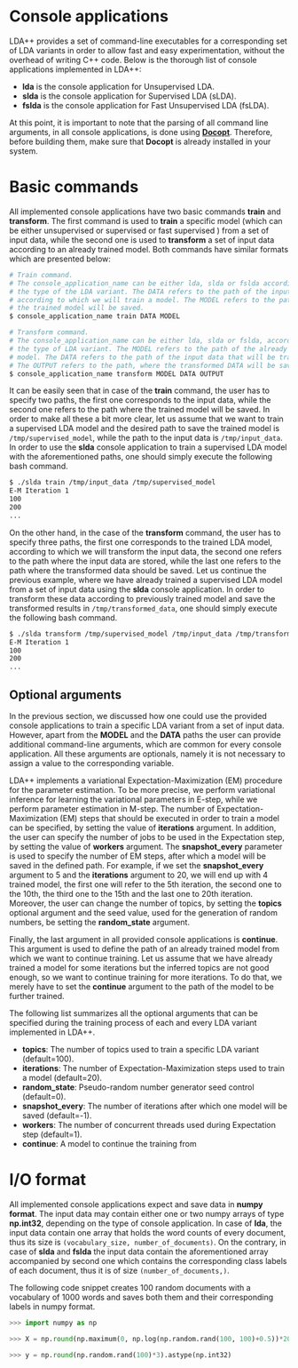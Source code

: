Console applications
====================

LDA++ provides a set of command-line executables for a corresponding set of LDA
variants in order to allow fast and easy experimentation, without the overhead
of writing C++ code. Below is the thorough list of console applications
implemented in LDA++:

- **lda** is the console application for Unsupervised LDA.
- **slda** is the console application for Supervised LDA (sLDA).
- **fslda** is the console application for Fast Unsupervised LDA (fsLDA).

At this point, it is important to note that the parsing of all command line
arguments, in all console applications, is done using
**[Docopt](https://github.com/docopt/docopt.cpp)**. Therefore, before building
them, make sure that **Docopt** is already installed in your system.


Basic commands
==============

All implemented console applications have two basic commands **train** and
**transform**. The first command is used to **train** a specific model (which
can be either unsupervised or supervised or fast supervised ) from a set of
input data, while the second one is used to **transform** a set of input data
according to an already trained model. Both commands have similar formats which
are presented below:

```bash
# Train command.
# The console_application_name can be either lda, slda or fslda according to
# the type of the LDA variant. The DATA refers to the path of the input data
# according to which we will train a model. The MODEL refers to the path where
# the trained model will be saved.
$ console_application_name train DATA MODEL

# Transform command.
# The console_application_name can be either lda, slda or fslda, according to
# the type of LDA variant. The MODEL refers to the path of the already trained
# model. The DATA refers to the path of the input data that will be transformed
# The OUTPUT refers to the path, where the transformed DATA will be saved.
$ console_application_name transform MODEL DATA OUTPUT

```

It can be easily seen that in case of the **train** command, the user has to specify two
paths, the first one corresponds to the input data, while the second one refers
to the path where the trained model will be saved. In order to make all these a
bit more clear, let us assume that we want to train a supervised LDA model and
the desired path to save the trained model is `/tmp/supervised_model`, while
the path to the input data is `/tmp/input_data`. In order to use the **slda**
console application to train a supervised LDA model with the aforementioned
paths, one should simply execute the following bash command.

```bash
$ ./slda train /tmp/input_data /tmp/supervised_model
E-M Iteration 1
100
200
...
```

On the other hand, in the case of the **transform** command, the user has to
specify three paths, the first one corresponds to the trained LDA model,
according to which we will transform the input data, the second one refers to
the path where the input data are stored, while the last one refers to the path
where the transformed data should be saved. Let us continue the previous
example, where we have already trained a supervised LDA model from a set of
input data using the **slda** console application. In order to transform these
data according to previously trained model and save the transformed results in
`/tmp/transformed_data`, one should simply execute the following bash command.

```bash
$ ./slda transform /tmp/supervised_model /tmp/input_data /tmp/transformed_data
E-M Iteration 1
100
200
...
```

Optional arguments
------------------

In the previous section, we discussed how one could use the provided console
applications to train a specific LDA variant from a set of input data. However,
apart from the **MODEL** and the **DATA** paths the user can provide additional
command-line arguments, which are common for every console application. All
these arguments are optionals, namely it is not necessary to assign a value to
the corresponding variable.

LDA++ implements a variational Expectation-Maximization (EM) procedure for the
parameter estimation. To be more precise, we perform variational inference for
learning the variational parameters in E-step, while we perform parameter
estimation in M-step. The number of Expectation-Maximization (EM) steps that
should be executed in order to train a model can be specified, by setting the
value of **iterations** argument. In addition, the user can specify the number
of jobs to be used in the Expectation step, by setting the value of **workers**
argument. The **snapshot_every** parameter is used to specify the number of EM
steps, after which a model will be saved in the defined path. For example, if
we set the **snapshot_every** argument to 5 and the **iterations** argument to
20, we will end up with 4 trained model, the first one will refer to the 5th
iteration, the second one to the 10th, the third one to the 15th and the last
one to 20th iteration. Moreover, the user can change the number of topics, by
setting the **topics** optional argument and the seed value, used for the
generation of random numbers, be setting the **random_state** argument. 

Finally, the last argument in all provided console applications is **continue**.
This argument is used to define the path of an already trained model from which
we want to continue training. Let us assume that we have already trained a
model for some iterations but the inferred topics are not good enough, so we
want to continue training for more iterations. To do that, we merely have to
set the **continue** argument to the path of the model to be further trained.

The following list summarizes all the optional arguments that can be
specified during the training process of each and every LDA variant implemented
in LDA++.

- **topics**: The number of topics used to train a specific LDA variant
  (default=100).
- **iterations**: The number of Expectation-Maximization steps used to train a
  model (default=20).
- **random_state**: Pseudo-random number generator seed control (default=0).
- **snapshot_every**: The number of iterations after which one model will be
  saved (default=-1).
- **workers**: The number of concurrent threads used during Expectation step
  (default=1).
- **continue**: A model to continue the training from

I/O format
===========

All implemented console applications expect and save data in **numpy format**.
The input data may contain either one or two numpy arrays of type **np.int32**,
depending on the type of console application. In case of **lda**, the input
data contain one array that holds the word counts of every document, thus its size is 
`(vocabulary_size, number_of_documents)`. On the contrary, in case
of **slda** and **fslda** the input data contain the aforementioned array
accompanied by second one which contains the corresponding class labels of each
document, thus it is of size `(number_of_documents,)`.

The following code snippet creates 100 random documents with a vocabulary of
1000 words and saves both them and their corresponding labels in numpy format.

```python
>>> import numpy as np

>>> X = np.round(np.maximum(0, np.log(np.random.rand(100, 100)+0.5))*20).astype(np.int32)

>>> y = np.round(np.random.rand(100)*3).astype(np.int32)
```

